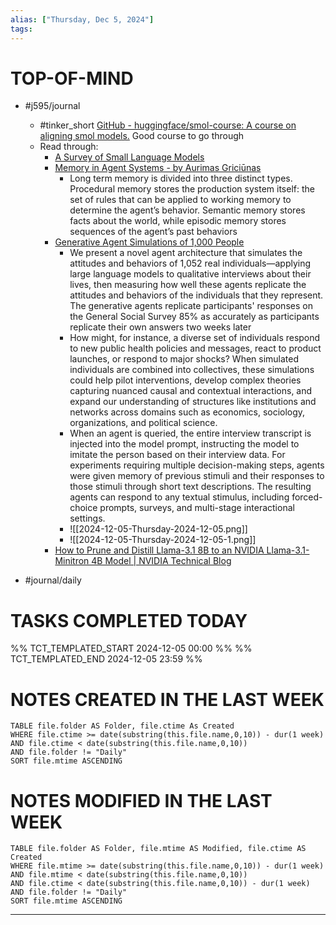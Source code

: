 ```yaml
---
alias: ["Thursday, Dec 5, 2024"]
tags: 
---
```

# TOP-OF-MIND
- #j595/journal 
	- #tinker_short [GitHub - huggingface/smol-course: A course on aligning smol models.](https://github.com/huggingface/smol-course/tree/main) Good course to go through
	- Read through:
		- [A Survey of Small Language Models](https://arxiv.org/pdf/2410.20011)
		- [Memory in Agent Systems - by Aurimas Griciūnas](https://www.newsletter.swirlai.com/p/memory-in-agent-systems)
			- Long term memory is divided into three distinct types. Procedural memory stores the production system itself: the set of rules that can be applied to working memory to determine the agent’s behavior. Semantic memory stores facts about the world, while episodic memory stores sequences of the agent’s past behaviors 
		- [Generative Agent Simulations of 1,000 People](https://arxiv.org/pdf/2411.10109)
			- We present a novel agent architecture that simulates the attitudes and behaviors of 1,052 real individuals—applying large language models to qualitative interviews about their lives, then measuring how well these agents replicate the attitudes and behaviors of the individuals that they represent. The generative agents replicate participants' responses on the General Social Survey 85% as accurately as participants replicate their own answers two weeks later
			- How might, for instance, a diverse set of individuals respond to new public health policies and messages, react to product launches, or respond to major shocks? When simulated individuals are combined into collectives, these simulations could help pilot interventions, develop complex theories capturing nuanced causal and contextual interactions, and expand our understanding of structures like institutions and networks across domains such as economics, sociology, organizations, and political science.
			- When an agent is queried, the entire interview transcript is injected into the model prompt, instructing the model to imitate the person based on their interview data. For experiments requiring multiple decision-making steps, agents were given memory of previous stimuli and their responses to those stimuli through short text descriptions. The resulting agents can respond to any textual stimulus, including forced-choice prompts, surveys, and multi-stage interactional settings.
			- ![[2024-12-05-Thursday-2024-12-05.png]]
			- ![[2024-12-05-Thursday-2024-12-05-1.png]]
		- [How to Prune and Distill Llama-3.1 8B to an NVIDIA Llama-3.1-Minitron 4B Model | NVIDIA Technical Blog](https://developer.nvidia.com/blog/how-to-prune-and-distill-llama-3-1-8b-to-an-nvidia-llama-3-1-minitron-4b-model/)

- #journal/daily 


# TASKS COMPLETED TODAY
%% TCT_TEMPLATED_START 2024-12-05 00:00 %%
%% TCT_TEMPLATED_END 2024-12-05 23:59 %%


# NOTES CREATED IN THE LAST WEEK
``` dataview
TABLE file.folder AS Folder, file.ctime As Created
WHERE file.ctime >= date(substring(this.file.name,0,10)) - dur(1 week) 
AND file.ctime < date(substring(this.file.name,0,10)) 
AND file.folder != "Daily"
SORT file.mtime ASCENDING
```

# NOTES MODIFIED IN THE LAST WEEK
``` dataview
TABLE file.folder AS Folder, file.mtime AS Modified, file.ctime AS Created
WHERE file.mtime >= date(substring(this.file.name,0,10)) - dur(1 week)
AND file.mtime < date(substring(this.file.name,0,10))
AND file.ctime < date(substring(this.file.name,0,10)) - dur(1 week)
AND file.folder != "Daily"
SORT file.mtime ASCENDING
```
---
